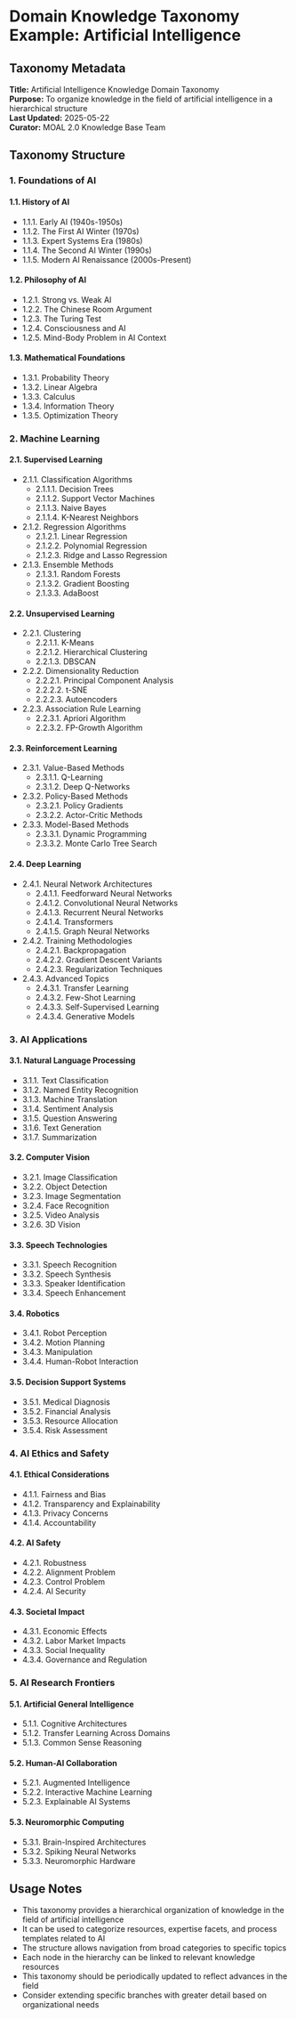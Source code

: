 # Domain Knowledge Taxonomy Example: Artificial Intelligence

## Taxonomy Metadata
**Title:** Artificial Intelligence Knowledge Domain Taxonomy  
**Purpose:** To organize knowledge in the field of artificial intelligence in a hierarchical structure  
**Last Updated:** 2025-05-22  
**Curator:** MOAL 2.0 Knowledge Base Team  

## Taxonomy Structure

### 1. Foundations of AI
   #### 1.1. History of AI
   - 1.1.1. Early AI (1940s-1950s)
   - 1.1.2. The First AI Winter (1970s)
   - 1.1.3. Expert Systems Era (1980s)
   - 1.1.4. The Second AI Winter (1990s)
   - 1.1.5. Modern AI Renaissance (2000s-Present)
   
   #### 1.2. Philosophy of AI
   - 1.2.1. Strong vs. Weak AI
   - 1.2.2. The Chinese Room Argument
   - 1.2.3. The Turing Test
   - 1.2.4. Consciousness and AI
   - 1.2.5. Mind-Body Problem in AI Context
   
   #### 1.3. Mathematical Foundations
   - 1.3.1. Probability Theory
   - 1.3.2. Linear Algebra
   - 1.3.3. Calculus
   - 1.3.4. Information Theory
   - 1.3.5. Optimization Theory

### 2. Machine Learning
   #### 2.1. Supervised Learning
   - 2.1.1. Classification Algorithms
     - 2.1.1.1. Decision Trees
     - 2.1.1.2. Support Vector Machines
     - 2.1.1.3. Naive Bayes
     - 2.1.1.4. K-Nearest Neighbors
   - 2.1.2. Regression Algorithms
     - 2.1.2.1. Linear Regression
     - 2.1.2.2. Polynomial Regression
     - 2.1.2.3. Ridge and Lasso Regression
   - 2.1.3. Ensemble Methods
     - 2.1.3.1. Random Forests
     - 2.1.3.2. Gradient Boosting
     - 2.1.3.3. AdaBoost
   
   #### 2.2. Unsupervised Learning
   - 2.2.1. Clustering
     - 2.2.1.1. K-Means
     - 2.2.1.2. Hierarchical Clustering
     - 2.2.1.3. DBSCAN
   - 2.2.2. Dimensionality Reduction
     - 2.2.2.1. Principal Component Analysis
     - 2.2.2.2. t-SNE
     - 2.2.2.3. Autoencoders
   - 2.2.3. Association Rule Learning
     - 2.2.3.1. Apriori Algorithm
     - 2.2.3.2. FP-Growth Algorithm
   
   #### 2.3. Reinforcement Learning
   - 2.3.1. Value-Based Methods
     - 2.3.1.1. Q-Learning
     - 2.3.1.2. Deep Q-Networks
   - 2.3.2. Policy-Based Methods
     - 2.3.2.1. Policy Gradients
     - 2.3.2.2. Actor-Critic Methods
   - 2.3.3. Model-Based Methods
     - 2.3.3.1. Dynamic Programming
     - 2.3.3.2. Monte Carlo Tree Search
   
   #### 2.4. Deep Learning
   - 2.4.1. Neural Network Architectures
     - 2.4.1.1. Feedforward Neural Networks
     - 2.4.1.2. Convolutional Neural Networks
     - 2.4.1.3. Recurrent Neural Networks
     - 2.4.1.4. Transformers
     - 2.4.1.5. Graph Neural Networks
   - 2.4.2. Training Methodologies
     - 2.4.2.1. Backpropagation
     - 2.4.2.2. Gradient Descent Variants
     - 2.4.2.3. Regularization Techniques
   - 2.4.3. Advanced Topics
     - 2.4.3.1. Transfer Learning
     - 2.4.3.2. Few-Shot Learning
     - 2.4.3.3. Self-Supervised Learning
     - 2.4.3.4. Generative Models

### 3. AI Applications
   #### 3.1. Natural Language Processing
   - 3.1.1. Text Classification
   - 3.1.2. Named Entity Recognition
   - 3.1.3. Machine Translation
   - 3.1.4. Sentiment Analysis
   - 3.1.5. Question Answering
   - 3.1.6. Text Generation
   - 3.1.7. Summarization
   
   #### 3.2. Computer Vision
   - 3.2.1. Image Classification
   - 3.2.2. Object Detection
   - 3.2.3. Image Segmentation
   - 3.2.4. Face Recognition
   - 3.2.5. Video Analysis
   - 3.2.6. 3D Vision
   
   #### 3.3. Speech Technologies
   - 3.3.1. Speech Recognition
   - 3.3.2. Speech Synthesis
   - 3.3.3. Speaker Identification
   - 3.3.4. Speech Enhancement
   
   #### 3.4. Robotics
   - 3.4.1. Robot Perception
   - 3.4.2. Motion Planning
   - 3.4.3. Manipulation
   - 3.4.4. Human-Robot Interaction
   
   #### 3.5. Decision Support Systems
   - 3.5.1. Medical Diagnosis
   - 3.5.2. Financial Analysis
   - 3.5.3. Resource Allocation
   - 3.5.4. Risk Assessment

### 4. AI Ethics and Safety
   #### 4.1. Ethical Considerations
   - 4.1.1. Fairness and Bias
   - 4.1.2. Transparency and Explainability
   - 4.1.3. Privacy Concerns
   - 4.1.4. Accountability
   
   #### 4.2. AI Safety
   - 4.2.1. Robustness
   - 4.2.2. Alignment Problem
   - 4.2.3. Control Problem
   - 4.2.4. AI Security
   
   #### 4.3. Societal Impact
   - 4.3.1. Economic Effects
   - 4.3.2. Labor Market Impacts
   - 4.3.3. Social Inequality
   - 4.3.4. Governance and Regulation

### 5. AI Research Frontiers
   #### 5.1. Artificial General Intelligence
   - 5.1.1. Cognitive Architectures
   - 5.1.2. Transfer Learning Across Domains
   - 5.1.3. Common Sense Reasoning
   
   #### 5.2. Human-AI Collaboration
   - 5.2.1. Augmented Intelligence
   - 5.2.2. Interactive Machine Learning
   - 5.2.3. Explainable AI Systems
   
   #### 5.3. Neuromorphic Computing
   - 5.3.1. Brain-Inspired Architectures
   - 5.3.2. Spiking Neural Networks
   - 5.3.3. Neuromorphic Hardware

## Usage Notes
- This taxonomy provides a hierarchical organization of knowledge in the field of artificial intelligence
- It can be used to categorize resources, expertise facets, and process templates related to AI
- The structure allows navigation from broad categories to specific topics
- Each node in the hierarchy can be linked to relevant knowledge resources
- This taxonomy should be periodically updated to reflect advances in the field
- Consider extending specific branches with greater detail based on organizational needs
